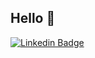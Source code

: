 ## Hello 👋 <br/>

[![Linkedin Badge](https://img.shields.io/badge/-LinkedIn-blue?style=flat-square&logo=Linkedin&logoColor=white&link=https://www.linkedin.com/in/gkim360/)](https://www.linkedin.com/in/gkim360/)

<!---![github stats](https://github-readme-stats.vercel.app/api?username=miknai&show_icons=true&hide_border=true) --->
